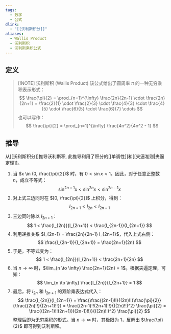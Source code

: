 ```yaml
---
tags:
  - 数学
  - 公式
dlink:
  - "[[沃利斯积分]]"
aliases:
  - Wallis Product
  - 沃利斯积
  - 沃利斯乘积公式
---
```

## 定义
> [!NOTE] 沃利斯积 (Wallis Product)
> 该公式给出了圆周率 $\pi$ 的一种无穷乘积表示形式：
> $$
> \frac{\pi}{2} = \prod_{n=1}^{\infty} \frac{2n}{2n-1} \cdot \frac{2n}{2n+1} = \frac{2}{1} \cdot \frac{2}{3} \cdot \frac{4}{3} \cdot \frac{4}{5} \cdot \frac{6}{5} \cdot \frac{6}{7} \cdots
> $$
> 也可以写作：
> $$
> \frac{\pi}{2} = \prod_{n=1}^{\infty} \frac{4n^2}{4n^2 - 1} 
> $$

## 推导
从[[沃利斯积分]]推导沃利斯积, 此推导利用了积分的[[单调性]]和[[夹逼准则|夹逼定理]]。
1.  当 $x \in (0, \frac{\pi}{2})$ 时，有 $0 < \sin x < 1$。因此，对于任意正整数 $n$，成立不等式：$$ \sin^{2n+1} x < \sin^{2n} x < \sin^{2n-1} x $$
2.  对上式三边同时在 $[0, \frac{\pi}{2}]$ 上积分，得到：$$ I_{2n+1} < I_{2n} < I_{2n-1} $$
3.  三边同时除以 $I_{2n+1}$：$$ 1 < \frac{I_{2n}}{I_{2n+1}} < \frac{I_{2n-1}}{I_{2n+1}} $$
4.  利用递推关系 $I_{2n-1} = \frac{2n}{2n-1} I_{2n+1}$，代入上式右侧：$$ \frac{I_{2n-1}}{I_{2n+1}} = \frac{2n+1}{2n} $$
5.  于是，不等式变为：
$$ 1 < \frac{I_{2n}}{I_{2n+1}} < \frac{2n+1}{2n} $$
6.  当 $n \to \infty$ 时，$\lim_{n \to \infty} \frac{2n+1}{2n} = 1$。根据夹逼定理，可知：
$$ \lim_{n \to \infty} \frac{I_{2n}}{I_{2n+1}} = 1 $$
7.  最后，将 $I_{2n}$ 和 $I_{2n+1}$ 的双阶乘表达式代入：
$$ \frac{I_{2n}}{I_{2n+1}} = \frac{\frac{(2n-1)!!}{(2n)!!}\frac{\pi}{2}}{\frac{(2n)!!}{(2n+1)!!}} = \frac{(2n-1)!!(2n+1)!!}{((2n)!!)^2} \frac{\pi}{2} = \frac{((2n-1)!!(2n+1))((2n-1)!!)}{((2n)!!)^2} \frac{\pi}{2} $$
整理后即为无穷乘积的形式。当 $n \to \infty$ 时，其极限为 1，反解出 $\frac{\pi}{2}$ 即可得到沃利斯积。